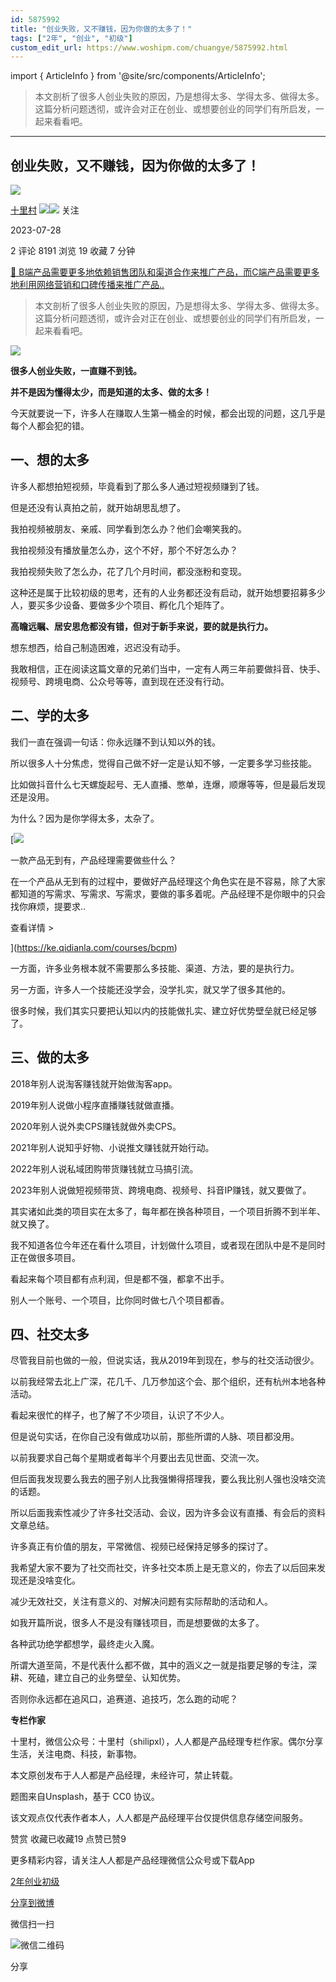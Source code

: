 ```yaml
---
id: 5875992
title: "创业失败，又不赚钱，因为你做的太多了！"
tags: ["2年", "创业", "初级"]
custom_edit_url: https://www.woshipm.com/chuangye/5875992.html
---
```

import { ArticleInfo } from '@site/src/components/ArticleInfo';

<ArticleInfo
    author="十里村"
    authorLink="https://www.woshipm.com/u/317763"
    published="2023-07-28"
    views={8191}
    comments={2}
    collects={19}
/>

> 本文剖析了很多人创业失败的原因，乃是想得太多、学得太多、做得太多。这篇分析问题透彻，或许会对正在创业、或想要创业的同学们有所启发，一起来看看吧。

---

## 创业失败，又不赚钱，因为你做的太多了！

[![](https://static.woshipm.com/APP_U_202103_20210322104135_8170.jpeg?imageView2/1/w/72/h/72/q/100)](https://www.woshipm.com/u/317763)

[十里村](https://www.woshipm.com/u/317763) ![](https://static.woshipm.com/tag/1121_1@2x.png)![](https://static.woshipm.com/tag/2103_1@2x.png) 关注

2023-07-28

2 评论 8191 浏览 19 收藏 7 分钟

[🔗 B端产品需要更多地依赖销售团队和渠道合作来推广产品，而C端产品需要更多地利用网络营销和口碑传播来推广产品..](https://ke.qidianla.com/courses/bcpm)

> 本文剖析了很多人创业失败的原因，乃是想得太多、学得太多、做得太多。这篇分析问题透彻，或许会对正在创业、或想要创业的同学们有所启发，一起来看看吧。

![](https://image.woshipm.com/2023/04/13/2ef60634-d9eb-11ed-bd74-00163e0b5ff3.jpg)

**很多人创业失败，一直赚不到钱。**

**并不是因为懂得太少，而是知道的太多、做的太多！**

今天就要说一下，许多人在赚取人生第一桶金的时候，都会出现的问题，这几乎是每个人都会犯的错。

## 一、想的太多

许多人都想拍短视频，毕竟看到了那么多人通过短视频赚到了钱。

但是还没有认真拍之前，就开始胡思乱想了。

我拍视频被朋友、亲戚、同学看到怎么办？他们会嘲笑我的。

我拍视频没有播放量怎么办，这个不好，那个不好怎么办？

我拍视频失败了怎么办，花了几个月时间，都没涨粉和变现。

这种还是属于比较初级的思考，还有的人业务都还没有启动，就开始想要招募多少人，要买多少设备、要做多少个项目、孵化几个矩阵了。

**高瞻远瞩、居安思危都没有错，但对于新手来说，要的就是执行力。**

想东想西，给自己制造困难，迟迟没有动手。

我敢相信，正在阅读这篇文章的兄弟们当中，一定有人两三年前要做抖音、快手、视频号、跨境电商、公众号等等，直到现在还没有行动。

## 二、学的太多

我们一直在强调一句话：你永远赚不到认知以外的钱。

所以很多人十分焦虑，觉得自己做不好一定是认知不够，一定要多学习些技能。

比如做抖音什么七天螺旋起号、无人直播、憋单，连爆，顺爆等等，但是最后发现还是没用。

为什么？因为是你学得太多，太杂了。

[![](https://image.woshipm.com/2023/08/02/58dc678c-30e3-11ee-88e7-00163e0b5ff3.png)

一款产品无到有，产品经理需要做些什么？

在一个产品从无到有的过程中，要做好产品经理这个角色实在是不容易，除了大家都知道的写需求、写需求、写需求，要做的事多着呢。产品经理不是你眼中的只会找你麻烦，提要求..

查看详情 >

](https://ke.qidianla.com/courses/bcpm)

一方面，许多业务根本就不需要那么多技能、渠道、方法，要的是执行力。

另一方面，许多人一个技能还没学会，没学扎实，就又学了很多其他的。

很多时候，我们其实只要把认知以内的技能做扎实、建立好优势壁垒就已经足够了。

## 三、做的太多

2018年别人说淘客赚钱就开始做淘客app。

2019年别人说做小程序直播赚钱就做直播。

2020年别人说外卖CPS赚钱就做外卖CPS。

2021年别人说知乎好物、小说推文赚钱就开始行动。

2022年别人说私域团购带货赚钱就立马搞引流。

2023年别人说做短视频带货、跨境电商、视频号、抖音IP赚钱，就又要做了。

其实诸如此类的项目实在太多了，每年都在换各种项目，一个项目折腾不到半年、就又换了。

我不知道各位今年还在看什么项目，计划做什么项目，或者现在团队中是不是同时正在做很多项目。

看起来每个项目都有点利润，但是都不强，都拿不出手。

别人一个账号、一个项目，比你同时做七八个项目都香。

## 四、社交太多

尽管我目前也做的一般，但说实话，我从2019年到现在，参与的社交活动很少。

以前我经常去北上广深，花几千、几万参加这个会、那个组织，还有杭州本地各种活动。

看起来很忙的样子，也了解了不少项目，认识了不少人。

但是说句实话，在你自己没有做成功以前，那些所谓的人脉、项目都没用。

以前我要求自己每个星期或者每半个月要出去见世面、交流一次。

但后面我发现要么我去的圈子别人比我强懒得搭理我，要么我比别人强也没啥交流的话题。

所以后面我索性减少了许多社交活动、会议，因为许多会议有直播、有会后的资料文章总结。

许多真正有价值的朋友，平常微信、视频已经保持足够多的探讨了。

我希望大家不要为了社交而社交，许多社交本质上是无意义的，你去了以后回来发现还是没啥变化。

减少无效社交，关注有意义的、对解决问题有实际帮助的活动和人。

如我开篇所说，很多人不是没有赚钱项目，而是想要做的太多了。

各种武功绝学都想学，最终走火入魔。

所谓大道至简，不是代表什么都不做，其中的涵义之一就是指要足够的专注，深耕、死磕，建立自己的业务壁垒、认知优势。

否则你永远都在追风口，追赛道、追技巧，怎么跑的动呢？

**专栏作家**

十里村，微信公众号：十里村（shilipxl），人人都是产品经理专栏作家。偶尔分享生活，关注电商、科技，新事物。

本文原创发布于人人都是产品经理，未经许可，禁止转载。

题图来自Unsplash，基于 CC0 协议。

该文观点仅代表作者本人，人人都是产品经理平台仅提供信息存储空间服务。

赞赏 收藏已收藏19 点赞已赞9

更多精彩内容，请关注人人都是产品经理微信公众号或下载App

[2年](https://www.woshipm.com/tag/2%e5%b9%b4)[创业](https://www.woshipm.com/tag/venture)[初级](https://www.woshipm.com/tag/%e5%88%9d%e7%ba%a7)

[分享到微博](https://service.weibo.com/share/share.php?appkey=2775287854&title=创业失败，又不赚钱，因为你做的太多了！&url=https://www.woshipm.com/chuangye/5875992.html&pic=https://image.woshipm.com/2023/04/13/2ef60634-d9eb-11ed-bd74-00163e0b5ff3.jpg)

微信扫一扫

![微信二维码](https://api.pwmqr.com/qrcode/create/?url=https://www.woshipm.com/chuangye/5875992.html)

分享